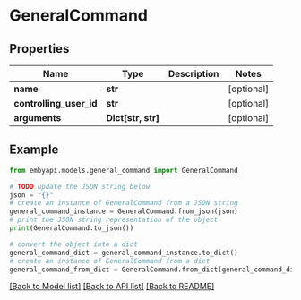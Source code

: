 # GeneralCommand


## Properties

Name | Type | Description | Notes
------------ | ------------- | ------------- | -------------
**name** | **str** |  | [optional] 
**controlling_user_id** | **str** |  | [optional] 
**arguments** | **Dict[str, str]** |  | [optional] 

## Example

```python
from embyapi.models.general_command import GeneralCommand

# TODO update the JSON string below
json = "{}"
# create an instance of GeneralCommand from a JSON string
general_command_instance = GeneralCommand.from_json(json)
# print the JSON string representation of the object
print(GeneralCommand.to_json())

# convert the object into a dict
general_command_dict = general_command_instance.to_dict()
# create an instance of GeneralCommand from a dict
general_command_from_dict = GeneralCommand.from_dict(general_command_dict)
```
[[Back to Model list]](../README.md#documentation-for-models) [[Back to API list]](../README.md#documentation-for-api-endpoints) [[Back to README]](../README.md)


